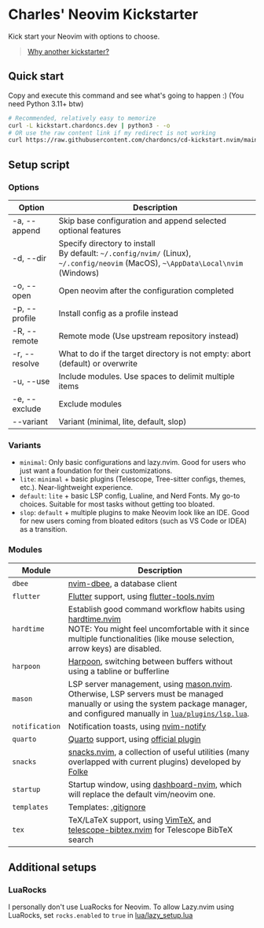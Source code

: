# Charles' Neovim Kickstarter

Kick start your Neovim with options to choose.

> [Why another kickstarter?](https://github.com/chardoncs/cd-kickstart.nvim/wiki/Why-another-kickstarter%3F)

## Quick start

Copy and execute this command and see what's going to happen :) (You need Python 3.11+ btw)

```bash
# Recommended, relatively easy to memorize
curl -L kickstart.chardoncs.dev | python3 - -o
# OR use the raw content link if my redirect is not working
curl https://raw.githubusercontent.com/chardoncs/cd-kickstart.nvim/main/setup.py | python3 - -o
```

## Setup script

### Options

|    Option        |                                 Description                                    |
|------------------|--------------------------------------------------------------------------------|
| -a, --append     | Skip base configuration and append selected optional features                  |
| -d, --dir        | Specify directory to install<br />By default: `~/.config/nvim/` (Linux), `~/.config/neovim` (MacOS), `~\AppData\Local\nvim` (Windows) |
| -o, --open       | Open neovim after the configuration completed                                  |
| -p, --profile    | Install config as a profile instead                                            |
| -R, --remote     | Remote mode (Use upstream repository instead)                                  |
| -r, --resolve    | What to do if the target directory is not empty: abort (default) or overwrite  |
| -u, --use        | Include modules. Use spaces to delimit multiple items                          |
| -e, --exclude    | Exclude modules                                                                |
| --variant        | Variant (minimal, lite, default, slop)                                         |

### Variants

- `minimal`: Only basic configurations and lazy.nvim. Good for users who just want a foundation for their customizations.
- `lite`: `minimal` + basic plugins (Telescope, Tree-sitter configs, themes, etc.). Near-lightweight experience.
- `default`: `lite` + basic LSP config, Lualine, and Nerd Fonts. My go-to choices. Suitable for most tasks without getting too bloated.
- `slop`: `default` + multiple plugins to make Neovim look like an IDE. Good for new users coming from bloated editors (such as VS Code or IDEA) as a transition.

### Modules

|     Module       |                                 Description                                    |
|------------------|--------------------------------------------------------------------------------|
| `dbee`           | [nvim-dbee](https://github.com/kndndrj/nvim-dbee), a database client |
| `flutter`        | [Flutter](https://flutter.dev/) support, using [flutter-tools.nvim](https://github.com/nvim-flutter/flutter-tools.nvim) |
| `hardtime`       | Establish good command workflow habits using [hardtime.nvim](https://github.com/m4xshen/hardtime.nvim)<br />NOTE: You might feel uncomfortable with it since multiple functionalities (like mouse selection, arrow keys) are disabled. |
| `harpoon`        | [Harpoon](https://github.com/ThePrimeagen/harpoon/tree/harpoon2), switching between buffers without using a tabline or bufferline |
| `mason`          | LSP server management, using [mason.nvim](https://github.com/williamboman/mason.nvim).<br/>Otherwise, LSP servers must be managed manually or using the system package manager, and configured manually in [`lua/plugins/lsp.lua`](./base/lua/plugins/lsp.lua). |
| `notification`   | Notification toasts, using [nvim-notify](https://github.com/rcarriga/nvim-notify) |
| `quarto`         | [Quarto](https://quarto.org/) support, using [official plugin](https://github.com/quarto-dev/quarto-nvim) |
| `snacks`         | [snacks.nvim](https://github.com/folke/snacks.nvim), a collection of useful utilities (many overlapped with current plugins) developed by [Folke](https://github.com/folke) |
| `startup`        | Startup window, using [dashboard-nvim](https://github.com/nvimdev/dashboard-nvim), which will replace the default vim/neovim one. |
| `templates`      | Templates: [.gitignore](https://github.com/wintermute-cell/gitignore.nvim) |
| `tex`            | TeX/LaTeX support, using [VimTeX](https://github.com/lervag/vimtex/), and [telescope-bibtex.nvim](https://github.com/nvim-telescope/telescope-bibtex.nvim) for Telescope BibTeX search |

## Additional setups

### LuaRocks

I personally don't use LuaRocks for Neovim. To allow Lazy.nvim using LuaRocks, set `rocks.enabled` to `true` in [lua/lazy_setup.lua](/base/lua/lazy_setup.lua)

